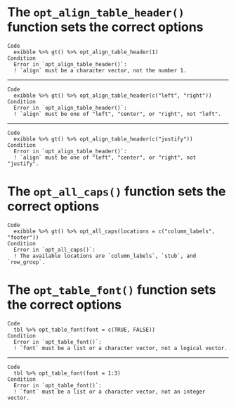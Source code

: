 # The `opt_align_table_header()` function sets the correct options

    Code
      exibble %>% gt() %>% opt_align_table_header(1)
    Condition
      Error in `opt_align_table_header()`:
      ! `align` must be a character vector, not the number 1.

---

    Code
      exibble %>% gt() %>% opt_align_table_header(c("left", "right"))
    Condition
      Error in `opt_align_table_header()`:
      ! `align` must be one of "left", "center", or "right", not "left".

---

    Code
      exibble %>% gt() %>% opt_align_table_header(c("justify"))
    Condition
      Error in `opt_align_table_header()`:
      ! `align` must be one of "left", "center", or "right", not "justify".

# The `opt_all_caps()` function sets the correct options

    Code
      exibble %>% gt() %>% opt_all_caps(locations = c("column_labels", "footer"))
    Condition
      Error in `opt_all_caps()`:
      ! The available locations are `column_labels`, `stub`, and `row_group`.

# The `opt_table_font()` function sets the correct options

    Code
      tbl %>% opt_table_font(font = c(TRUE, FALSE))
    Condition
      Error in `opt_table_font()`:
      ! `font` must be a list or a character vector, not a logical vector.

---

    Code
      tbl %>% opt_table_font(font = 1:3)
    Condition
      Error in `opt_table_font()`:
      ! `font` must be a list or a character vector, not an integer vector.

